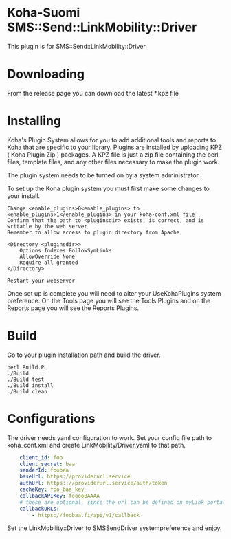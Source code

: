 # Koha-Suomi SMS::Send::LinkMobility::Driver

This plugin is for SMS::Send::LinkMobility::Driver

# Downloading

From the release page you can download the latest \*.kpz file

# Installing

Koha's Plugin System allows for you to add additional tools and reports to Koha that are specific to your library. Plugins are installed by uploading KPZ ( Koha Plugin Zip ) packages. A KPZ file is just a zip file containing the perl files, template files, and any other files necessary to make the plugin work.

The plugin system needs to be turned on by a system administrator.

To set up the Koha plugin system you must first make some changes to your install.

    Change <enable_plugins>0<enable_plugins> to <enable_plugins>1</enable_plugins> in your koha-conf.xml file
    Confirm that the path to <pluginsdir> exists, is correct, and is writable by the web server
    Remember to allow access to plugin directory from Apache

    <Directory <pluginsdir>>
        Options Indexes FollowSymLinks
        AllowOverride None
        Require all granted
    </Directory>

    Restart your webserver

Once set up is complete you will need to alter your UseKohaPlugins system preference. On the Tools page you will see the Tools Plugins and on the Reports page you will see the Reports Plugins.

# Build

Go to your plugin installation path and build the driver.

    perl Build.PL
    ./Build
    ./Build test
    ./Build install
    ./Build clean

# Configurations

The driver needs yaml configuration to work. Set your config file path to koha_conf.xml and create LinkMobility/Driver.yaml to that path.

```yaml
    client_id: foo
    client_secret: baa
    senderId: foobaa
    baseUrl: https://providerurl.service
    authUrl: https:://providerurl.service/auth/token
    cacheKey: foo_baa_key
    callbackAPIKey: fooooBAAAA
    # these are optional, since the url can be defined on myLink portal
    callbackURLs: 
        - https://foobaa.fi/api/v1/callback
```

Set the LinkMobility::Driver to SMSSendDriver systempreference and enjoy.
